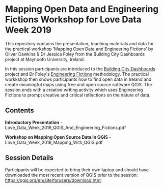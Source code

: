 # Mapping Open Data and Engineering Fictions Workshop for Love Data Week 2019

This repository contains the presentation, teaching materials and data for the practical workshop 'Mapping Open Data and Engineering Fictions’ by Oliver Dawkins & Dr Jessica Foley from the Building City Dashboards project at Maynooth University, Ireland.

In this session participants are introduced to the [Building City Dashboards](http://dashboards.maynoothuniversity.ie/) project and Dr Foley's [Engineering Fictions](https://engineeringfictions.wordpress.com/) methodology. The practical workkshop then shows participants how to find open data in Ireland and create meaningful maps using free and open source software QGIS. The session ends with a creative writing activity which uses Engineering Fictions to prompt creative and critical reflections on the nature of data.

## Contents
**Introductory Presentation** - Love_Data_Week_2019_QGIS_And_Engineering_Fictions.pdf

**Workshop on Mapping Open Source Data in QGIS** - Love_Data_Week_2019_Mapping_With_QGIS.pdf

## Session Details
Participants will be expected to bring their own laptop and should have downloaded the most recent version of QGIS prior to the session: https://qgis.org/en/site/forusers/download.html
